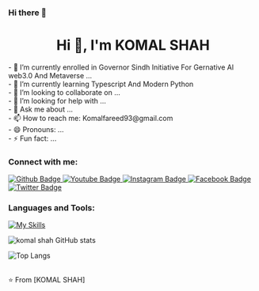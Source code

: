 ### Hi there 👋

<h1 align="center">Hi 👋, I'm KOMAL SHAH</h1>
- 🔭 I’m currently enrolled in Governor Sindh Initiative For Gernative Al web3.0 And Metaverse ...<br>
- 🌱 I’m currently learning Typescript And Modern Python <br>
- 👯 I’m looking to collaborate on ...<br>
- 🤔 I’m looking for help with ...<br>
- 💬 Ask me about ...<br>
- 📫 How to reach me: Komalfareed93@gmail.com<br>
- 😄 Pronouns: ...<br>
- ⚡ Fun fact: ...<br>
 


  
### Connect with me:
<div id="badges">
  <a href="">
    <img src="https://img.shields.io/badge/Github-white?style=for-the-badge&logo=Github&logoColor=black" alt="Github Badge"/>
  </a>
  <a href="">
    <img src="https://img.shields.io/badge/YouTube-red?style=for-the-badge&logo=youtube&logoColor=white" alt="Youtube Badge"/>
  </a>
   <a href="https://www.instagram.com/mirrordoll3?igsh=MWZ3bXB5NGpqOHRyeg==">
    <img src="https://img.shields.io/badge/Instagram-purple?style=for-the-badge&logo=instagram&logoColor=white" alt="Instagram Badge"/>
  </a>
   <a href="">
    <img src="https://img.shields.io/badge/Facebook-blue?style=for-the-badge&logo=facebook&logoColor=white" alt="Facebook Badge"/>
  </a>
   <a href="">
    <img src="https://img.shields.io/badge/Twitter-blue?style=for-the-badge&logo=twitter&logoColor=white" alt="Twitter Badge"/>
  </a>
</div>

### Languages and Tools:
[![My Skills](https://skillicons.dev/icons?i=flutter,dart,firebase,github,git,postman,figma,xd&perline=5)](https://skillicons.dev)

![komal shah GitHub stats]()

![Top Langs](https://github-readme-stats.vercel.app/api/top-langs/?username=axiftaj&theme=dark)


<br>
⭐️ From [KOMAL SHAH]
